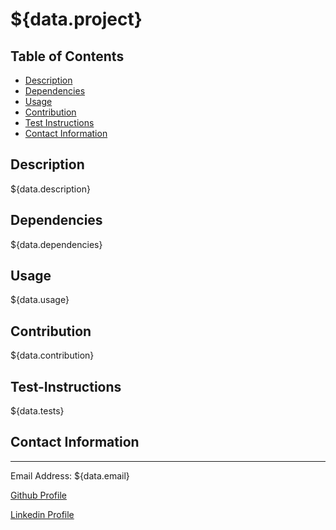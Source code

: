 # ${data.project}

## Table of Contents
- [Description](#description)
- [Dependencies](#dependencies)
- [Usage](#usage)
- [Contribution](#contribution)
- [Test Instructions](#test-instructions)
- [Contact Information](#contact-information)

## Description
${data.description} 

## Dependencies
${data.dependencies}

## Usage
${data.usage}

## Contribution
${data.contribution}

## Test-Instructions
${data.tests}




## Contact Information <br>

---

Email Address: ${data.email} <br>

[Github Profile](https://github.com/${data.username})

[Linkedin Profile](https://www.linkedin.com/in/${data.linkedin})